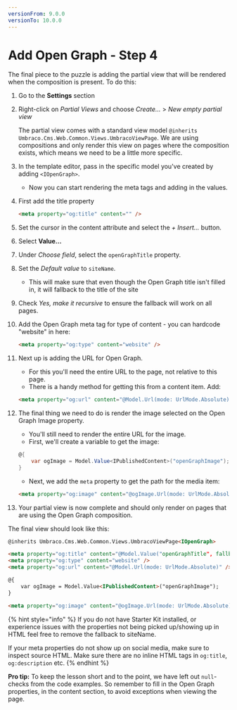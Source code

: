 ```yaml
---
versionFrom: 9.0.0
versionTo: 10.0.0
---
```


# Add Open Graph - Step 4

The final piece to the puzzle is adding the partial view that will be rendered when the composition is present. To do this:

1. Go to the **Settings** section

2. Right-click on *Partial Views* and choose *Create...* > *New empty partial view*

    The partial view comes with a standard view model `@inherits Umbraco.Cms.Web.Common.Views.UmbracoViewPage`. We are using compositions and only render this view on pages where the composition exists, which means we need to be a little more specific.

3. In the template editor, pass in the specific model you've created by adding `<IOpenGraph>`.
    * Now you can start rendering the meta tags and adding in the values.
4. First add the title property

    ```html
    <meta property="og:title" content="" />
    ```

5. Set the cursor in the content attribute and select the *+ Insert...* button.
6. Select **Value...**
7. Under *Choose field*, select the `openGraphTitle` property.
8. Set the *Default value* to `siteName`.
    * This will make sure that even though the Open Graph title isn't filled in, it will fallback to the title of the site
9. Check *Yes, make it recursive* to ensure the fallback will work on all pages.
10. Add the Open Graph meta tag for type of content - you can hardcode "website" in here:

    ```html
    <meta property="og:type" content="website" />
    ```

11. Next up is adding the URL for Open Graph.
    * For this you'll need the entire URL to the page, not relative to this page.
    * There is a handy method for getting this from a content item. Add:

    ```html
    <meta property="og:url" content="@Model.Url(mode: UrlMode.Absolute)" />
    ```

12. The final thing we need to do is render the image selected on the Open Graph Image property.
    * You'll still need to render the entire URL for the image.
    * First, we'll create a variable to get the image:

    ```csharp
    @{
        var ogImage = Model.Value<IPublishedContent>("openGraphImage");
    }
    ```

    * Next, we add the `meta` property to get the path for the media item:

    ```html
    <meta property="og:image" content="@ogImage.Url(mode: UrlMode.Absolute)" />
    ```

13. Your partial view is now complete and should only render on pages that are using the Open Graph composition.

The final view should look like this:

```html
@inherits Umbraco.Cms.Web.Common.Views.UmbracoViewPage<IOpenGraph>

<meta property="og:title" content="@Model.Value("openGraphTitle", fallback: Fallback.To(Fallback.Ancestors, Fallback.DefaultValue), defaultValue: new HtmlString("siteName"))" />
<meta property="og:type" content="website" />
<meta property="og:url" content="@Model.Url(mode: UrlMode.Absolute)" />

@{
    var ogImage = Model.Value<IPublishedContent>("openGraphImage");
}

<meta property="og:image" content="@ogImage.Url(mode: UrlMode.Absolute)" />
```

{% hint style="info" %}
If you do not have Starter Kit installed, or experience issues with the properties not being picked up/showing up in HTML feel free to remove the fallback to siteName.

If your meta properties do not show up on social media, make sure to inspect source HTML. Make sure there are no inline HTML tags in `og:title`, `og:description` etc.
{% endhint %}

**Pro tip:** To keep the lesson short and to the point, we have left out `null`-checks from the code examples. So remember to fill in the Open Graph properties, in the content section, to avoid exceptions when viewing the page.
